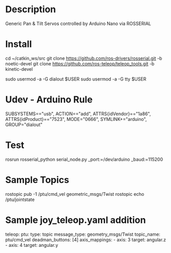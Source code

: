 # Description
Generic Pan &amp; Tilt Servos controlled by Arduino Nano via ROSSERIAL

# Install
cd ~/catkin_ws/src
git clone https://github.com/ros-drivers/rosserial.git -b noetic-devel
git clone https://github.com/ros-teleop/teleop_tools.git -b kinetic-devel

sudo usermod -a -G dialout $USER
sudo usermod -a -G tty $USER

# Udev - Arduino Rule
SUBSYSTEMS=="usb", ACTION=="add", ATTRS{idVendor}=="1a86", ATTRS{idProduct}=="7523", MODE="0666", SYMLINK+="arduino", GROUP="dialout"

# Test
rosrun rosserial_python serial_node.py _port:=/dev/arduino _baud:=115200

# Sample Topics
rostopic pub -1 /ptu/cmd_vel geometric_msgs/Twist
rostopic echo /ptu/jointstate

# Sample joy_teleop.yaml addition

teleop:
  ptu:
    type: topic
    message_type: geometry_msgs/Twist
    topic_name: ptu/cmd_vel
    deadman_buttons: [4]
    axis_mappings:
      -
        axis: 3
        target: angular.z
      -
        axis: 4
        target: angular.y
